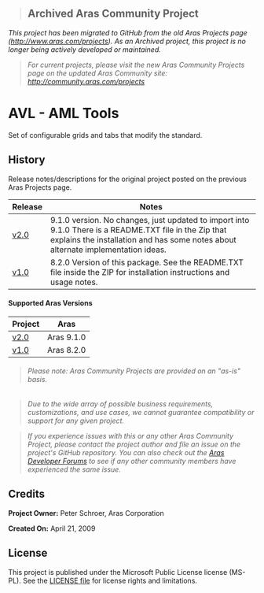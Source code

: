 >## Archived Aras Community Project
*This project has been migrated to GitHub from the old Aras Projects page (http://www.aras.com/projects). As an Archived project, this project is no longer being actively developed or maintained.*

>*For current projects, please visit the new Aras Community Projects page on the updated Aras Community site: http://community.aras.com/projects*

# AVL - AML Tools

Set of configurable grids and tabs that modify the standard.

## History

Release notes/descriptions for the original project posted on the previous Aras Projects page.

Release | Notes
--------|--------
[v2.0](https://github.com/ArasLabs/avl-aml-tools/releases/tag/v2.0) | 9.1.0 version. No changes, just updated to import into 9.1.0 There is a README.TXT file in the Zip that explains the installation and has some notes about alternate implementation ideas.
[v1.0](https://github.com/ArasLabs/avl-aml-tools/releases/tag/v1.0) | 8.2.0 Version of this package. See the README.TXT file inside the ZIP for installation instructions and usage notes.

#### Supported Aras Versions

Project | Aras
--------|------
[v2.0](https://github.com/ArasLabs/avl-aml-tools/releases/tag/v2.0) | Aras 9.1.0
[v1.0](https://github.com/ArasLabs/avl-aml-tools/releases/tag/v1.0) | Aras 8.2.0

> ###### *Please note: Aras Community Projects are provided on an "as-is" basis.*

>*Due to the wide array of possible business requirements, customizations, and use cases, we cannot guarantee compatibility or support for any given project.*

>*If you experience issues with this or any other Aras Community Project, please contact the project author and file an issue on the project's GitHub repository. You can also check out the [Aras Developer Forums](http://community.aras.com/forums/) to see if any other community members have experienced the same issue.*

## Credits

**Project Owner:** Peter Schroer, Aras Corporation

**Created On:** April 21, 2009

## License

This project is published under the Microsoft Public License license (MS-PL). See the [LICENSE file](./LICENSE.md) for license rights and limitations.
